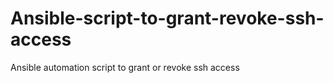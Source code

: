 # Ansible-script-to-grant-revoke-ssh-access
Ansible automation script to grant or revoke ssh access
